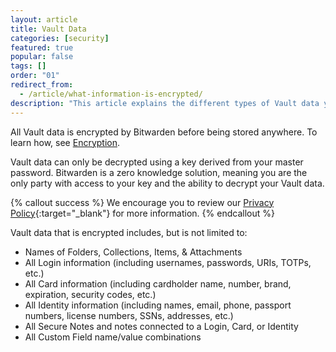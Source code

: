 ```yaml
---
layout: article
title: Vault Data
categories: [security]
featured: true
popular: false
tags: []
order: "01"
redirect_from:
  - /article/what-information-is-encrypted/
description: "This article explains the different types of Vault data you can store in your Bitwarden password manager Vaults and how items are encrypted."
---
```


All Vault data is encrypted by Bitwarden before being stored anywhere. To learn how, see [Encryption]({{site.baseurl}}/article/what-encryption-is-used/).

Vault data can only be decrypted using a key derived from your master password. Bitwarden is a zero knowledge solution, meaning you are the only party with access to your key and the ability to decrypt your Vault data.

{% callout success %}
We encourage you to review our [Privacy Policy](https://bitwarden.com/privacy){:target="\_blank"} for more information.
{% endcallout %}

Vault data that is encrypted includes, but is not limited to:

- Names of Folders, Collections, Items, & Attachments
- All Login information (including usernames, passwords, URIs, TOTPs, etc.)
- All Card information (including cardholder name, number, brand, expiration, security codes, etc.)
- All Identity information (including names, email, phone, passport numbers, license numbers, SSNs, addresses, etc.)
- All Secure Notes and notes connected to a Login, Card, or Identity
- All Custom Field name/value combinations
